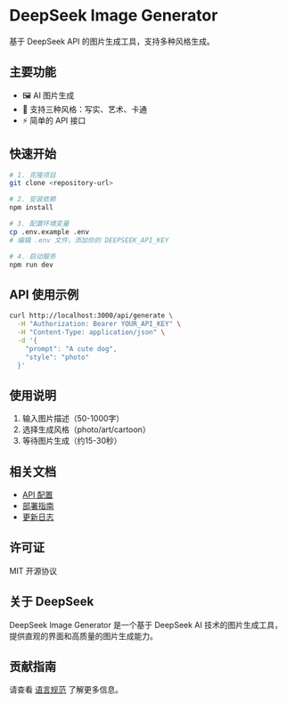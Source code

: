 # DeepSeek Image Generator

基于 DeepSeek API 的图片生成工具，支持多种风格生成。

## 主要功能
- 🖼️ AI 图片生成
- 🎨 支持三种风格：写实、艺术、卡通
- ⚡️ 简单的 API 接口

## 快速开始
```bash
# 1. 克隆项目
git clone <repository-url>

# 2. 安装依赖
npm install

# 3. 配置环境变量
cp .env.example .env
# 编辑 .env 文件，添加你的 DEEPSEEK_API_KEY

# 4. 启动服务
npm run dev
```

## API 使用示例
```bash
curl http://localhost:3000/api/generate \
  -H "Authorization: Bearer YOUR_API_KEY" \
  -H "Content-Type: application/json" \
  -d '{
    "prompt": "A cute dog",
    "style": "photo"
  }'
```

## 使用说明
1. 输入图片描述（50-1000字）
2. 选择生成风格（photo/art/cartoon）
3. 等待图片生成（约15-30秒）

## 相关文档
- [API 配置](docs/API_CONFIG.md)
- [部署指南](docs/DEPLOYMENT.md)
- [更新日志](docs/API_CHANGELOG.md)

## 许可证
MIT 开源协议

## 关于 DeepSeek
DeepSeek Image Generator 是一个基于 DeepSeek AI 技术的图片生成工具，
提供直观的界面和高质量的图片生成能力。

## 贡献指南
请查看 [语言规范](./LANGUAGE_GUIDELINES.md) 了解更多信息。
